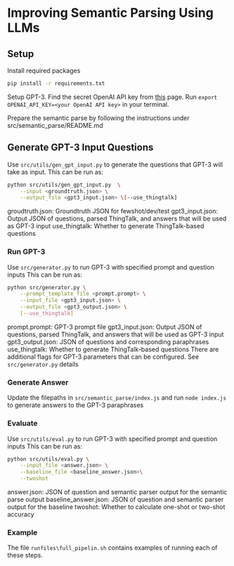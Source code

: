 # Improving Semantic Parsing Using LLMs

## Setup

Install required packages
```bash
pip install -r requirements.txt
```

Setup GPT-3. Find the secret OpenAI API key from [this](https://beta.openai.com/account/api-keys) page. Run `export OPENAI_API_KEY=<your OpenAI API key>` in your terminal.

Prepare the semantic parse by following the instructions under src/semantic_parse/README.md

## Generate GPT-3 Input Questions

Use `src/utils/gen_gpt_input.py` to generate the questions that GPT-3 will take as input. This can be run as:

```bash
python src/utils/gen_gpt_input.py  \
    --input <groundtruth.json> \
    --output_file <gpt3_input.json> \[--use_thingtalk]
```

groudtruth.json: Groundtruth JSON for fewshot/dev/test
gpt3_input.json: Output JSON of questions, parsed ThingTalk, and answers that will be used as GPT-3 input
use_thingtalk: Whether to generate ThingTalk-based questions

### Run GPT-3

Use `src/generator.py` to run GPT-3 with specified prompt and question inputs This can be run as:

```bash
python src/generator.py \
    --prompt_template_file <prompt.prompt> \
    --input_file <gpt3_input.json> \
    --output_file <gpt3_output.json> \
    [--use_thingtalk]
```

prompt.prompt: GPT-3 prompt file
gpt3_input.json: Output JSON of questions, parsed ThingTalk, and answers that will be used as GPT-3 input
gpt3_output.json: JSON of questions and corresponding paraphrases
use_thingtalk: Whether to generate ThingTalk-based questions
There are additional flags for GPT-3 parameters that can be configured. See `src/generator.py` details

### Generate Answer

Update the filepaths in `src/semantic_parse/index.js` and run `node index.js` to generate answers to the GPT-3 paraphrases

### Evaluate

Use `src/utils/eval.py` to run GPT-3 with specified prompt and question inputs This can be run as:

```bash
python src/utils/eval.py \
    --input_file <answer.json> \
    --baseline_file <baseline_answer.json>\
    --twoshot
```

answer.json: JSON of question and semantic parser output for the semantic parse output
baseline_answer.json: JSON of question and semantic parser output for the baseline
twoshot: Whether to calculate one-shot or two-shot accuracy

### Example

The file `runfiles\full_pipelin.sh` contains examples of running each of these steps.